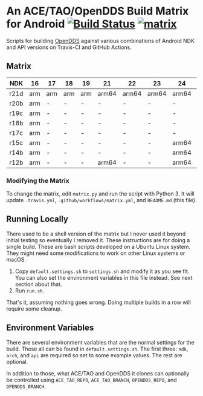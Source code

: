 # An ACE/TAO/OpenDDS Build Matrix for Android [![Build Status](https://travis-ci.org/iguessthislldo/OpenDDS-Android.svg?branch=master)](https://travis-ci.org/iguessthislldo/OpenDDS-Android) [![matrix](https://github.com/iguessthislldo/OpenDDS-Android/workflows/matrix/badge.svg)](https://github.com/iguessthislldo/OpenDDS-Android/actions?query=workflow%3Amatrix)

Scripts for building [OpenDDS](https://github.com/objectcomputing/OpenDDS)
against various combinations of Android NDK and API versions on Travis-CI and
GitHub Actions.

## Matrix

<!-- BEGIN MATRIX -->
<!-- This part is generated by matrix.py -->
| NDK | 16 | 17 | 18 | 19 | 21 | 22 | 23 | 24 | 26 | 27 | 28 | 29 |
| --- | --- | --- | --- | --- | --- | --- | --- | --- | --- | --- | --- | --- |
| r21d | arm | arm | arm | arm | arm64 | arm64 | arm64 | arm64 | arm64 | arm64 | arm64 | arm64 |
| r20b | arm | - | - | - | - | - | - | - | - | - | arm64 | arm64 |
| r19c | arm | - | - | - | - | - | - | - | - | - | arm64 | - |
| r18b | arm | - | - | - | - | - | - | - | - | - | arm64 | - |
| r17c | arm | - | - | - | - | - | - | - | arm64 | arm64 | arm64 | - |
| r15c | arm | - | - | - | - | - | - | arm64 | arm64 | - | - | - |
| r14b | arm | - | - | - | - | - | - | arm64 | - | - | - | - |
| r12b | arm | - | - | - | arm64 | - | - | arm64 | - | - | - | - |
<!-- END MATRIX -->

### Modifying the Matrix

To change the matrix, edit `matrix.py` and run the script with Python 3. It
will update `.travis.yml`, `.github/workflows/matrix.yml`, and `README.md`
(this file).

## Running Locally

There used to be a shell version of the matrix but I never used it beyond
initial testing so eventually I removed it. These instructions are for doing a
single build. These are bash scripts developed on a Ubuntu Linux system. They
might need some modifications to work on other Linux systems or macOS.

1. Copy `default.settings.sh` to `settings.sh` and modify it as you see fit.
   You can also set the environment variables in this file instead. See next
   section about that.
2. Run `run.sh`.

That's it, assuming nothing goes wrong. Doing multiple builds in a row will
require some cleanup.

## Environment Variables

There are several environment variables that are the normal settings for the
build. These all can be found in `default.settings.sh`. The first three: `ndk`,
`arch`, and `api` are required so set to some example values. The rest are
optional.

In addition to those, what ACE/TAO and OpenDDS it clones can optionally be
controlled using `ACE_TAO_REPO`, `ACE_TAO_BRANCH`, `OPENDDS_REPO`, and
`OPENDDS_BRANCH`.
